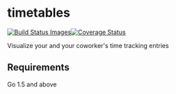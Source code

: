 timetables
==========
<a href="https://travis-ci.org/mitch000001/timetables" target="_blank"><img src="https://travis-ci.org/mitch000001/timetables.svg" title="Build Status Images"></a>[![Coverage Status](https://coveralls.io/repos/mitch000001/timetables/badge.svg?branch=master&service=github)](https://coveralls.io/github/mitch000001/timetables?branch=master)

Visualize your and your coworker's time tracking entries

## Requirements
Go 1.5 and above
